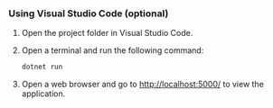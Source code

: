 ### Using Visual Studio Code (optional)
1. Open the project folder in Visual Studio Code.
2. Open a terminal and run the following command:

    ```bash
    dotnet run
    ```

3. Open a web browser and go to [http://localhost:5000/](http://localhost:5000/) to view the application.